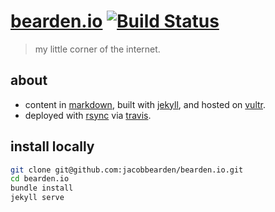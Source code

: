 # [bearden.io](http://bearden.io) [![Build Status](https://travis-ci.org/jacobbearden/bearden.io.svg?branch=master)](https://travis-ci.org/jacobbearden/bearden.io)

> my little corner of the internet.


## about

- content in [markdown](//daringfireball.net/projects/markdown), built with [jekyll](//jekyllrb.com), and hosted on [vultr](//vultr.com).
- deployed with [rsync](//rsync.samba.org) via [travis](//travis-ci.org).


## install locally

```bash
git clone git@github.com:jacobbearden/bearden.io.git
cd bearden.io
bundle install
jekyll serve
```